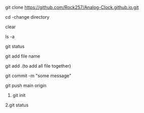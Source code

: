 <!-- clone project from github push code  -->

git clone https://github.com/Rock257/Analog-Clock.github.io.git

<!-- cd -->
cd  -change directory

<!-- clear terminal  -->

clear 

<!-- file - 1 hidden  2 normal --> 

ls -a 

<!-- check status - display the status of code --> 
git status


<!-- to add we have to commit the file to  -->

<!-- add -->

git add file name 

git add .(to add all  file together)

<!-- commit  : it is the record of change   -->

git commit -m "some message"

<!-- push  - upload local repo to remote -->

git push main origin




<!-- push code from the file or folder  -->

1. git init

<!-- check status -->

2.git status

<!-- add files -->